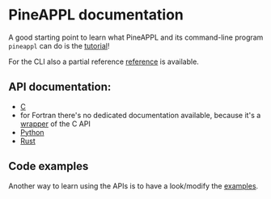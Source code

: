 # PineAPPL documentation

A good starting point to learn what PineAPPL and its command-line program
`pineappl` can do is the [tutorial](cli-tutorial.md)!

For the CLI also a partial reference [reference](cli-reference.md) is
available.

## API documentation:

- [C](https://docs.rs/pineappl_capi/latest/pineappl_capi/)
- for Fortran there's no dedicated documentation available, because it's a
  [wrapper](../examples/fortran/pineappl.f90) of the C API
- [Python](https://pineappl.readthedocs.io/en/latest/modules/pineappl/pineappl.html)
- [Rust](https://docs.rs/pineappl/latest/pineappl/)

## Code examples

Another way to learn using the APIs is to have a look/modify the
[examples](../examples/).
